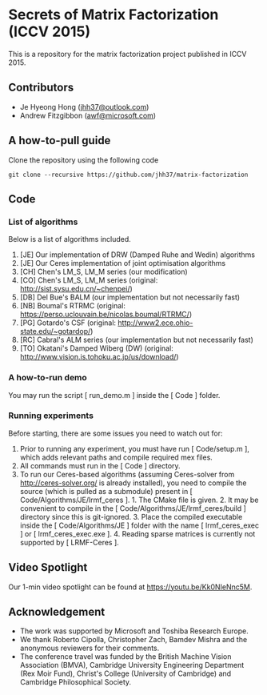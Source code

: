 # Secrets of Matrix Factorization (ICCV 2015)
This is a repository for the matrix factorization
project published in ICCV 2015.

## Contributors
- Je Hyeong Hong (jhh37@outlook.com)
- Andrew Fitzgibbon (awf@microsoft.com)

## A how-to-pull guide
Clone the repository using the following code
```
git clone --recursive https://github.com/jhh37/matrix-factorization
```

## Code
### List of algorithms
Below is a list of algorithms included.
  1. [JE] Our implementation of DRW (Damped Ruhe and Wedin) algorithms
  2. [JE] Our Ceres implementation of joint optimisation algorithms
  3. [CH] Chen's LM_S, LM_M series (our modification)
  4. [CO] Chen's LM_S, LM_M series (original: http://sist.sysu.edu.cn/~chenpei/)
  5. [DB] Del Bue's BALM (our implementation but not necessarily fast)
  6. [NB] Boumal's RTRMC (original: https://perso.uclouvain.be/nicolas.boumal/RTRMC/)
  7. [PG] Gotardo's CSF (original: http://www2.ece.ohio-state.edu/~gotardop/)
  8. [RC] Cabral's ALM series (our implementation but not necessarily fast)
  9. [TO] Okatani's Damped Wiberg (DW) (original: http://www.vision.is.tohoku.ac.jp/us/download/)

### A how-to-run demo
You may run the script [ run_demo.m ] inside the [
Code ] folder.

### Running experiments
Before starting, there are some issues you need to
watch out for:
  
  1. Prior to running any experiment, you must
have run [ Code/setup.m ], which adds relevant
paths and compile required mex files.
  2. All commands must run in the [ Code ]
directory.
  3. To run our Ceres-based algorithms (assuming
Ceres-solver from http://ceres-solver.org/ is
already installed), you need to compile the source
(which is pulled as a submodule) present in [
Code/Algorithms/JE/lrmf_ceres ].
    1. The CMake file is given.
    2. It may be convenient to compile in the [
Code/Algorithms/JE/lrmf_ceres/build ] directory
since this is git-ignored.
    3. Place the compiled executable inside the [
Code/Algorithms/JE ] folder with the name [
lrmf_ceres_exec ] or [ lrmf_ceres_exec.exe ].
    4. Reading sparse matrices is currently not
supported by [ LRMF-Ceres ].


## Video Spotlight
Our 1-min video spotlight can be found at
https://youtu.be/Kk0NIeNnc5M.

## Acknowledgement
- The work was supported by Microsoft and Toshiba
Research Europe. 
- We thank Roberto Cipolla, Christopher Zach,
Bamdev Mishra and the anonymous reviewers for
their comments.
- The conference travel was funded by the British
Machine Vision Association (BMVA), Cambridge
University Engineering Department (Rex Moir Fund),
Christ's College (University of Cambridge) and
Cambridge Philosophical Society.
